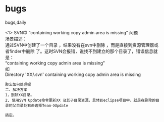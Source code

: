 # bugs
bugs,daily

<1> SVN中 “containing working copy admin area is missing” 问题      
    场景描述：  
    通过SVN中创建了一个目录 ，结果没有在svn中删除 ，而是直接到资源管理器或者finder中删除 了。这时SVN会报错，说找不到建立的那个目录了，错误信息就是：         
    “containing working copy admin area is missing”  
    如  
    Directory 'XX/.svn' containing working copy admin area is missing  

    那么如何处理呢  
    二、解决方案  
    1，删除XX目录。  
    2, 使用SVN Update命令更新XX 及其子目录资源，具体到eclipse项目中，就是在删除的目录的父目录处右击选择Team-》Update  

    搞定。
